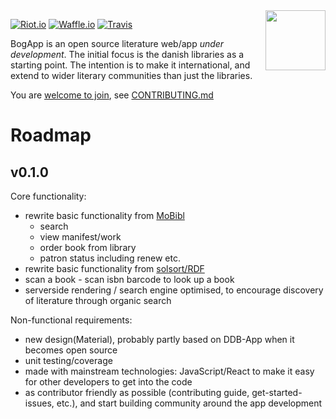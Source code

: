 <img src=http://bogapp.solsort.com/icon.png width=96 height=96 align=right>

[![Riot.io](https://img.shields.io/badge/riot.im-chat-blue.svg)](https://riot.im/app/#/room/#mobibl:matrix.org)
[![Waffle.io](https://img.shields.io/waffle/label/solsort/bogapp/in%20progress.svg)](https://waffle.io/solsort/bogapp)
[![Travis](https://img.shields.io/travis/solsort/bogapp.svg)](https://travis-ci.org/solsort/bogapp)

BogApp is an open source literature web/app *under development*. The initial focus is the danish libraries as a starting point. The intention is to make it international, and extend to wider literary communities than just the libraries.

You are [welcome to join](CONTRIBUTING.md), see [CONTRIBUTING.md](CONTRIBUTING.md)

# Roadmap

## v0.1.0 

Core functionality:

- rewrite basic functionality from <a href="https://github.com/solsort/mobibl">MoBibl</a> 
    - search
    - view manifest/work
    - order book from library
    - patron status including renew etc.
- rewrite basic functionality from <a href="https://github.com/solsort/rdf">solsort/RDF</a>
- scan a book - scan isbn barcode to look up a book
- serverside rendering / search engine optimised, to encourage discovery of literature through organic search

Non-functional requirements:

- new design(Material), probably partly based on DDB-App when it becomes open source
- unit testing/coverage
- made with mainstream technologies: JavaScript/React to make it easy for other developers to get into the code
- as contributor friendly as possible (contributing guide, get-started-issues, etc.), and start building community around the app development

<!--
# About/Purpose/History

TODO add details here

BogApp builds upon the following projects

- 2017 *BogApp* 
- 2016 Response to *Request for Tender* for danish public library app.
- 2016 *MoBibl*
- 2016 *Den Åbne Platform*
- 2015 *BibApp*
- 2015/2016 Semantic markup of bibliographic data (*RDF*)
- 2014/2015 *Related-webservice*
- 2014 *Visualisering-af-relationer*

-->
